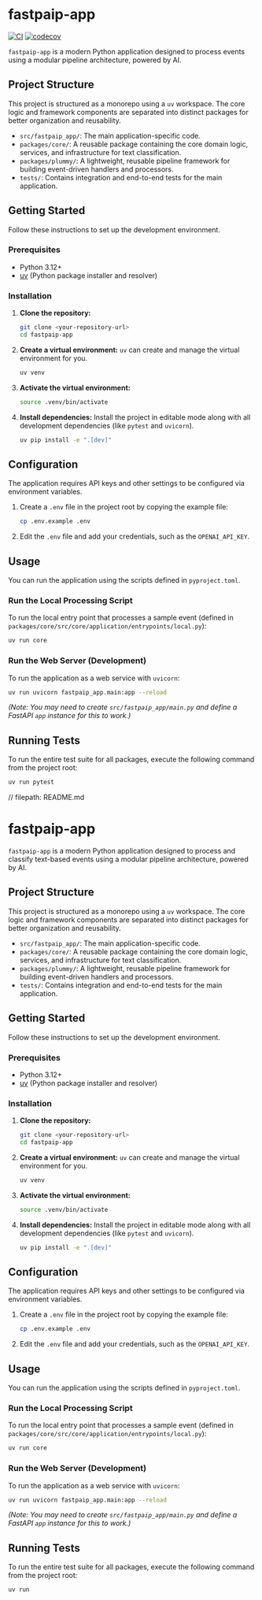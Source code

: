 # fastpaip-app

[![CI](https://github.com/GuillermoLB/fastpaip-app/actions/workflows/ci.yml/badge.svg)](https://github.com/GuillermoLB/fastpaip-app/actions/workflows/ci.yml)
[![codecov](https://codecov.io/gh/GuillermoLB/fastpaip-app/branch/main/graph/badge.svg)](https://codecov.io/gh/GuillermoLB/fastpaip-app)

`fastpaip-app` is a modern Python application designed to process events using a modular pipeline architecture, powered by AI.

## Project Structure

This project is structured as a monorepo using a `uv` workspace. The core logic and framework components are separated into distinct packages for better organization and reusability.

-   `src/fastpaip_app/`: The main application-specific code.
-   `packages/core/`: A reusable package containing the core domain logic, services, and infrastructure for text classification.
-   `packages/plummy/`: A lightweight, reusable pipeline framework for building event-driven handlers and processors.
-   `tests/`: Contains integration and end-to-end tests for the main application.

## Getting Started

Follow these instructions to set up the development environment.

### Prerequisites

-   Python 3.12+
-   [uv](https://github.com/astral-sh/uv) (Python package installer and resolver)

### Installation

1.  **Clone the repository:**
    ```bash
    git clone <your-repository-url>
    cd fastpaip-app
    ```

2.  **Create a virtual environment:**
    `uv` can create and manage the virtual environment for you.
    ```bash
    uv venv
    ```

3.  **Activate the virtual environment:**
    ```bash
    source .venv/bin/activate
    ```

4.  **Install dependencies:**
    Install the project in editable mode along with all development dependencies (like `pytest` and `uvicorn`).
    ```bash
    uv pip install -e ".[dev]"
    ```

## Configuration

The application requires API keys and other settings to be configured via environment variables.

1.  Create a `.env` file in the project root by copying the example file:
    ```bash
    cp .env.example .env
    ```

2.  Edit the `.env` file and add your credentials, such as the `OPENAI_API_KEY`.

## Usage

You can run the application using the scripts defined in `pyproject.toml`.

### Run the Local Processing Script

To run the local entry point that processes a sample event (defined in `packages/core/src/core/application/entrypoints/local.py`):

```bash
uv run core
```

### Run the Web Server (Development)

To run the application as a web service with `uvicorn`:

```bash
uv run uvicorn fastpaip_app.main:app --reload
```
*(Note: You may need to create `src/fastpaip_app/main.py` and define a FastAPI `app` instance for this to work.)*

## Running Tests

To run the entire test suite for all packages, execute the following command from the project root:

```bash
uv run pytest
```
// filepath: README.md
# fastpaip-app

`fastpaip-app` is a modern Python application designed to process and classify text-based events using a modular pipeline architecture, powered by AI.

## Project Structure

This project is structured as a monorepo using a `uv` workspace. The core logic and framework components are separated into distinct packages for better organization and reusability.

-   `src/fastpaip_app/`: The main application-specific code.
-   `packages/core/`: A reusable package containing the core domain logic, services, and infrastructure for text classification.
-   `packages/plummy/`: A lightweight, reusable pipeline framework for building event-driven handlers and processors.
-   `tests/`: Contains integration and end-to-end tests for the main application.

## Getting Started

Follow these instructions to set up the development environment.

### Prerequisites

-   Python 3.12+
-   [uv](https://github.com/astral-sh/uv) (Python package installer and resolver)

### Installation

1.  **Clone the repository:**
    ```bash
    git clone <your-repository-url>
    cd fastpaip-app
    ```

2.  **Create a virtual environment:**
    `uv` can create and manage the virtual environment for you.
    ```bash
    uv venv
    ```

3.  **Activate the virtual environment:**
    ```bash
    source .venv/bin/activate
    ```

4.  **Install dependencies:**
    Install the project in editable mode along with all development dependencies (like `pytest` and `uvicorn`).
    ```bash
    uv pip install -e ".[dev]"
    ```

## Configuration

The application requires API keys and other settings to be configured via environment variables.

1.  Create a `.env` file in the project root by copying the example file:
    ```bash
    cp .env.example .env
    ```

2.  Edit the `.env` file and add your credentials, such as the `OPENAI_API_KEY`.

## Usage

You can run the application using the scripts defined in `pyproject.toml`.

### Run the Local Processing Script

To run the local entry point that processes a sample event (defined in `packages/core/src/core/application/entrypoints/local.py`):

```bash
uv run core
```

### Run the Web Server (Development)

To run the application as a web service with `uvicorn`:

```bash
uv run uvicorn fastpaip_app.main:app --reload
```
*(Note: You may need to create `src/fastpaip_app/main.py` and define a FastAPI `app` instance for this to work.)*

## Running Tests

To run the entire test suite for all packages, execute the following command from the project root:

```bash
uv run